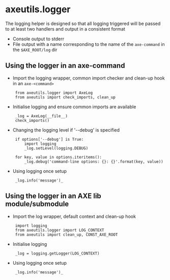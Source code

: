 # axeutils.logger

The logging helper is designed so that all logging triggered will be passed to at least two handlers and output in a consistent format

 - Console output to stderr
 - File output with a name corresponding to the name of the `axe-command` in the `$AXE_ROOT/log` dir

## Using the logger in an axe-command

 - Import the logging wrapper, common import checker and clean-up hook in an `axe-<command>`

        from axeutils.logger import AxeLog
        from axeutils import check_imports, clean_up

 - Initialise logging and ensure common imports are available

        _log = AxeLog(__file__)
        check_imports()        

 - Changing the logging level if '--debug' is specified

        if options['--debug'] is True:
            import logging
            _log.setLevel(logging.DEBUG)

        for key, value in options.iteritems():
            _log.debug('command-line options: {}: {}'.format(key, value))

 - Using logging once setup

        _log.info('message')_

## Using the logger in an AXE lib module/submodule

 - Import the log wrapper, default context and clean-up hook

        import logging
        from axeutils.logger import LOG_CONTEXT
        from axeutils import clean_up, CONST_AXE_ROOT

 - Initialise logging

        _log = logging.getLogger(LOG_CONTEXT) 

 - Using logging once setup

        _log.info('message')_
